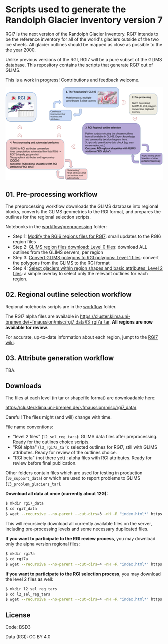 # Scripts used to generate the Randolph Glacier Inventory version 7

RGI7 is the next version of the Randolph Glacier Inventory. RGI7 intends to be the reference inventory for all of the world's glaciers outside of the two ice sheets. All glacier outlines should be mapped as close as possible to the the year 2000. 

Unlike previous versions of the RGI, RGI7 will be a pure subset of the GLIMS database. This repository contains the scripts that generate RGI7 out of GLIMS. 

This is a work in progress! Contributions and feedback welcome.

![RGI Workflow](img/workflow_rgi.png)

## 01. Pre-processing workflow

The preprocessing workflow downloads the GLIMS database into regional blocks, converts the GLIMS geometries to the RGI format, 
and prepares the outlines for the regional selection scripts.

Notebooks in the [workflow/preprocessing](workflow/preprocessing) folder:

- Step 1: [Modify the RGI6 regions files for RGI7](workflow/preprocessing/01_rgi7_reg_files.ipynb): small updates to the RGI6 region files
- Step 2: [GLIMS region files download: Level 0 files](workflow/preprocessing/02_l0_download_from_glims.ipynb): download ALL outlines from the GLIMS servers, per region
- Step 3: [Convert GLIMS polygons to RGI polygons: Level 1 files](workflow/preprocessing/03_l1_interiors.ipynb): convert the polygons from the GLIMS to the RGI format
- Step 4: [Select glaciers within region shapes and basic attributes: Level 2 files](workflow/preprocessing/04_l2_select_and_zip.ipynb): a simple overlay to select only the relevant outlines for each region.

## 02. Regional outline selection workflow

Regional notebooks scripts are in the [workflow](workflow) folder.

The RGI7 alpha files are available in https://cluster.klima.uni-bremen.de/~fmaussion/misc/rgi7_data/l3_rgi7a_tar. 
**All regions are now available for review**.

For accurate, up-to-date information about each region, jumpt to the [RGI7 wiki](https://github.com/GLIMS-RGI/rgi7_scripts/wiki/RGI-7-wiki).

## 03. Attribute generation workflow

TBA.

## Downloads

The files at each level (in tar or shapefile format) are downloadable here:

https://cluster.klima.uni-bremen.de/~fmaussion/misc/rgi7_data/

Careful! The files might (and will) change with time.

File name conventions:
- "level 2 files" (`l2_sel_reg_tars`): GLIMS data files after preprocessing. Ready for the outlines choice scripts.
- "RGI alpha" (`l3_rgi7a_tar`): selected outlines for RGI7, still with GLIMS attributes. Ready for review of the outlines choice.
- "RGI beta" (not there yet) : alpha files with RGI attributes. Ready for review before final publication.

Other folders contain files which are used for testing in production (`l0_support_data`) or which are used to report problems to GLIMS (`l3_problem_glaciers_tar`).


**Download all data at once (currently about 12G):**

```bash
$ mkdir rgi7_data
$ cd rgi7_data
$ wget --recursive --no-parent --cut-dirs=3 -nH -R "index.html*" https://cluster.klima.uni-bremen.de/~fmaussion/misc/rgi7_data/
```

This will recursively download all currently available files on the server, including pre-processing levels and some necessary duplicated files. 

**If you want to participate to the RGI review process**, you may download only the alpha version regional files:

```bash
$ mkdir rgi7a
$ cd rgi7a
$ wget --recursive --no-parent --cut-dirs=4 -nH -R "index.html*" https://cluster.klima.uni-bremen.de/~fmaussion/misc/rgi7_data/l3_rgi7a/
```

**If you want to participate to the RGI selection process**, you may download the level 2 files as well:

```bash
$ mkdir l2_sel_reg_tars
$ cd l2_sel_reg_tars
$ wget --recursive --no-parent --cut-dirs=4 -nH -R "index.html*" https://cluster.klima.uni-bremen.de/~fmaussion/misc/rgi7_data/l2_sel_reg_tars/
```

## License

Code: BSD3

Data (RGI): CC BY 4.0
